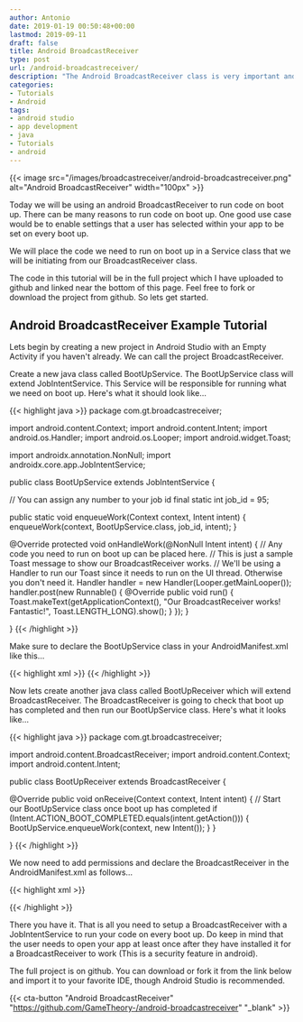 ```yaml
---
author: Antonio
date: 2019-01-19 00:50:48+00:00
lastmod: 2019-09-11
draft: false
title: Android BroadcastReceiver
type: post
url: /android-broadcastreceiver/
description: "The Android BroadcastReceiver class is very important and should get familiar with it. In this tutorial we will cover how to use the BroadcastReceiver with a JobIntentService to run some code upon boot up."
categories:
- Tutorials
- Android
tags:
- android studio
- app development
- java
- Tutorials
- android
---
```


{{< image src="/images/broadcastreceiver/android-broadcastreceiver.png" alt="Android BroadcastReceiver" width="100px" >}}

Today we will be using an android BroadcastReceiver to run code on boot up. There can be many reasons to run code on boot up. One good use case would be to enable settings that a user has selected within your app to be set on every boot up.

<!--more-->

We will place the code we need to run on boot up in a Service class that we will be initiating from our BroadcastReceiver class.

The code in this tutorial will be in the full project which I have uploaded to github and linked near the bottom of this page. Feel free to fork or download the project from github. So lets get started.

## Android BroadcastReceiver Example Tutorial

Lets begin by creating a new project in Android Studio with an Empty Activity if you haven't already. We can call the project BroadcastReceiver.

Create a new java class called BootUpService. The BootUpService class will extend JobIntentService. This Service will be responsible for running what we need on boot up. Here's what it should look like…

{{< highlight java >}}
package com.gt.broadcastreceiver;

import android.content.Context;
import android.content.Intent;
import android.os.Handler;
import android.os.Looper;
import android.widget.Toast;

import androidx.annotation.NonNull;
import androidx.core.app.JobIntentService;

public class BootUpService extends JobIntentService {

  // You can assign any number to your job id
  final static int job_id = 95;

  public static void enqueueWork(Context context, Intent intent) {
    enqueueWork(context, BootUpService.class, job_id, intent);
  }

  @Override
  protected void onHandleWork(@NonNull Intent intent) {
    // Any code you need to run on boot up can be placed here.
    // This is just a sample Toast message to show our BroadcastReceiver works.
    // We'll be using a Handler to run our Toast since it needs to run on the UI thread. Otherwise you don't need it.
    Handler handler = new Handler(Looper.getMainLooper());
    handler.post(new Runnable() {
      @Override
      public void run() {
          Toast.makeText(getApplicationContext(), "Our BroadcastReceiver works! Fantastic!", Toast.LENGTH_LONG).show();
      }
    });
  }

}
{{< /highlight >}}

Make sure to declare the BootUpService class in your AndroidManifest.xml like this…

{{< highlight xml >}}
<service android:name=".BootUpService"
  android:permission="android.permission.BIND_JOB_SERVICE"/>
{{< /highlight >}}

Now lets create another java class called BootUpReceiver which will extend BroadcastReceiver. The BroadcastReceiver is going to check that boot up has completed and then run our BootUpService class. Here's what it looks like…

<!--adsense-->

{{< highlight java >}}
package com.gt.broadcastreceiver;

import android.content.BroadcastReceiver;
import android.content.Context;
import android.content.Intent;

public class BootUpReceiver extends BroadcastReceiver {

  @Override
  public void onReceive(Context context, Intent intent) {
    // Start our BootUpService class once boot up has completed
    if (Intent.ACTION_BOOT_COMPLETED.equals(intent.getAction())) {
      BootUpService.enqueueWork(context, new Intent());
    }
  }

}
{{< /highlight >}}

We now need to add permissions and declare the BroadcastReceiver in the AndroidManifest.xml as follows…

{{< highlight xml >}}
<!--For pre-android O to run JobIntentService, WAKE_LOCK is needed-->
<uses-permission android:name="android.permission.WAKE_LOCK" />
<uses-permission android:name="android.permission.RECEIVE_BOOT_COMPLETED" />

<receiver android:name=".BootUpReceiver" android:enabled="true" android:exported="false">
  <intent-filter>
    <action android:name="android.intent.action.BOOT_COMPLETED" />
  </intent-filter>
</receiver>
{{< /highlight >}}

There you have it. That is all you need to setup a BroadcastReceiver with a JobIntentService to run your code on every boot up. Do keep in mind that the user needs to open your app at least once after they have installed it for a BroadcastReceiver to work (This is a security feature in android).

The full project is on github. You can download or fork it from the link below and import it to your favorite IDE, though Android Studio is recommended.

{{< cta-button "Android BroadcastReceiver" "https://github.com/GameTheory-/android-broadcastreceiver" "_blank" >}}
